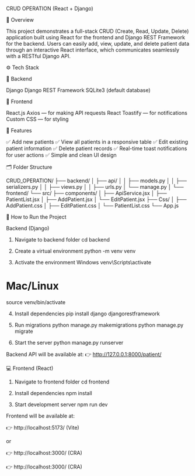CRUD OPERATION (React + Django)

📘 Overview

This project demonstrates a full-stack CRUD (Create, Read, Update, Delete) application built using React for the frontend and Django REST Framework for the backend.
Users can easily add, view, update, and delete patient data through an interactive React interface, which communicates seamlessly with a RESTful Django API.

⚙️ Tech Stack

🔹 Backend

Django
Django REST Framework
SQLite3 (default database)

🔹 Frontend

React.js
Axios — for making API requests
React Toastify — for notifications
Custom CSS — for styling

🧩 Features

✅ Add new patients
✅ View all patients in a responsive table
✅ Edit existing patient information
✅ Delete patient records
✅ Real-time toast notifications for user actions
✅ Simple and clean UI design

🗂️ Folder Structure

CRUD_OPERATION/
├── backend/
│   ├── api/
│   │   ├── models.py
│   │   ├── serializers.py
│   │   ├── views.py
│   │   ├── urls.py
│   └── manage.py
│
└── frontend/
    └── src/
        ├── components/
        │   ├── ApiService.jsx
        │   ├── PatientList.jsx
        │   ├── AddPatient.jsx
        │   └── EditPatient.jsx
        ├── Css/
        │   ├── AddPatient.css
        │   ├── EditPatient.css
        │   └── PatientList.css
        └── App.js

🚀 How to Run the Project

 Backend (Django)
 
 1. Navigate to backend folder
cd backend

 2. Create a virtual environment
python -m venv venv

3. Activate the environment
 Windows
venv\Scripts\activate
# Mac/Linux
source venv/bin/activate

4. Install dependencies
pip install django djangorestframework

5. Run migrations
python manage.py makemigrations
python manage.py migrate

6. Start the server
python manage.py runserver


Backend API will be available at:
👉 http://127.0.0.1:8000/patient/

💻 Frontend (React)

1. Navigate to frontend folder
cd frontend

2. Install dependencies
npm install

3. Start development server
npm run dev


Frontend will be available at:

👉 http://localhost:5173/
 (Vite)

or

👉 http://localhost:3000/
 (CRA)

👉 http://localhost:3000/
 (CRA)
